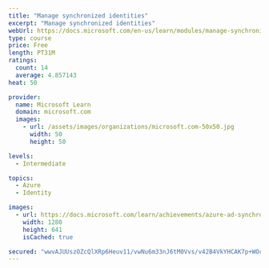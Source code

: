 ```yaml
---
title: "Manage synchronized identities"
excerpt: "Manage synchronized identities"
webUrl: https://docs.microsoft.com/en-us/learn/modules/manage-synchronized-identities/
type: course
price: Free
length: PT31M
ratings:
  count: 14
  average: 4.857143
heat: 50

provider:
  name: Microsoft Learn
  domain: microsoft.com
  images:
    - url: /assets/images/organizations/microsoft.com-50x50.jpg
      width: 50
      height: 50

levels:
  - Intermediate

topics:
  - Azure
  - Identity

images:
  - url: https://docs.microsoft.com/learn/achievements/azure-ad-synchronized-identities-social.png
    width: 1280
    height: 641
    isCached: true

secured: "wwvAJUUszOZcQlXRp6Heuv11/vwNu6m33nJ6tM0Vvs/v42B4VkYHCAK7p+WOcmdMEL3mi5kjPlnYX1TWFwHARu7OcRNdrY3pdPjjAcqm8YMcvrYDLZWqew89JEtB+gXHa+EEnUJOTDS2cZFF4BBKzo8+F+n4p+nfxpMy+44Hljqgt/vq+0SBLg8jPRMOwnTcS1C5Eg7jqaWugOAqwCyYqL1B5INA8V4uZh1sEuycTEgWzbfmcthmKovuEIzcCobd1TXrjc0DIPp0Bs9IixTJf3A19ahufPxE0y9wolQgPkYHMCQRj1EiFOYIsswDk7nKSYJL+GVxCC6q1eSMQUqkEjtjTz8JVk0+W3HUODP+E+ZyjssyiqnZ1K5BEUsVElrmQ47C45YSAWvMh3eAbaJvJcPzCnwI5JNcLRxnuAFlxcE=;CGaFeXZgxCEhWDy6ncHxBw=="
---
```


